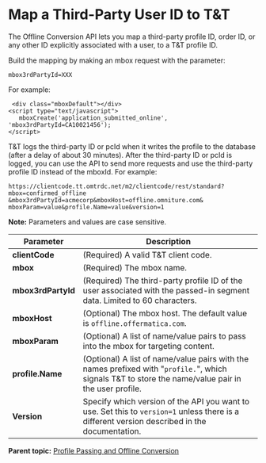 # Map a Third-Party User ID to T&T

The Offline Conversion API lets you map a third-party profile ID, order ID, or any other ID explicitly associated with a user, to a T&T profile ID.

Build the mapping by making an mbox request with the parameter:

 `mbox3rdPartyId=XXX` 

For example:

```
 <div class="mboxDefault"></div>
<script type="text/javascript">
   mboxCreate('application_submitted_online', 'mbox3rdPartyId=CA10021456');
</script>
```

T&T logs the third-party ID or pcId when it writes the profile to the database \(after a delay of about 30 minutes\). After the third-party ID or pcId is logged, you can use the API to send more requests and use the third-party profile ID instead of the mboxId. For example:

```
https://clientcode.tt.omtrdc.net/m2/clientcode/rest/standard?mbox=confirmed_offline​&mbox3rdPartyId=acmecorp&mboxHost=offline.omniture.com&​mboxParam=value&profile.Name=value&version=1
```

**Note:** Parameters and values are case sensitive.

|Parameter|Description|
|---------|-----------|
|**clientCode** | \(Required\) A valid T&T client code. |
| **mbox** | \(Required\) The mbox name. |
| **mbox3rdPartyId** | \(Required\) The third-party profile ID of the user associated with the passed-in segment data. Limited to 60 characters. |
| **mboxHost** | \(Optional\) The mbox host. The default value is `offline.offermatica.com`. |
| **mboxParam** | \(Optional\) A list of name/value pairs to pass into the mbox for targeting content. |
| **profile.Name** | \(Optional\) A list of name/value pairs with the names prefixed with "`profile.`", which signals T&T to store the name/value pair in the user profile. |
|**Version** | Specify which version of the API you want to use. Set this to `version=1` unless there is a different version described in the documentation. |

**Parent topic:** [Profile Passing and Offline Conversion](../profile_passing_offline_conversion/r_profile_passing_offline_conversion.md)

